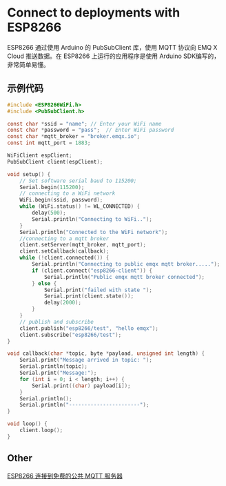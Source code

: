 # Connect to deployments with ESP8266
ESP8266 通过使用 Arduino 的 PubSubClient 库，使用 MQTT 协议向 EMQ X Cloud 推送数据。在 ESP8266 上运行的应用程序是使用 Arduino SDK编写的，非常简单易懂。


## 示例代码
```c
#include <ESP8266WiFi.h>
#include <PubSubClient.h>

const char *ssid = "name"; // Enter your WiFi name
const char *password = "pass";  // Enter WiFi password
const char *mqtt_broker = "broker.emqx.io";
const int mqtt_port = 1883;

WiFiClient espClient;
PubSubClient client(espClient);

void setup() {
    // Set software serial baud to 115200;
    Serial.begin(115200);
    // connecting to a WiFi network
    WiFi.begin(ssid, password);
    while (WiFi.status() != WL_CONNECTED) {
        delay(500);
        Serial.println("Connecting to WiFi..");
    }
    Serial.println("Connected to the WiFi network");
    //connecting to a mqtt broker
    client.setServer(mqtt_broker, mqtt_port);
    client.setCallback(callback);
    while (!client.connected()) {
        Serial.println("Connecting to public emqx mqtt broker.....");
        if (client.connect("esp8266-client")) {
            Serial.println("Public emqx mqtt broker connected");
        } else {
            Serial.print("failed with state ");
            Serial.print(client.state());
            delay(2000);
        }
    }
    // publish and subscribe
    client.publish("esp8266/test", "hello emqx");
    client.subscribe("esp8266/test");
}

void callback(char *topic, byte *payload, unsigned int length) {
    Serial.print("Message arrived in topic: ");
    Serial.println(topic);
    Serial.print("Message:");
    for (int i = 0; i < length; i++) {
        Serial.print((char) payload[i]);
    }
    Serial.println();
    Serial.println("-----------------------");
}

void loop() {
    client.loop();
}
```

## Other
[ESP8266 连接到免费的公共 MQTT 服务器](https://www.emqx.io/cn/blog/esp8266-connects-to-the-public-mqtt-broker)